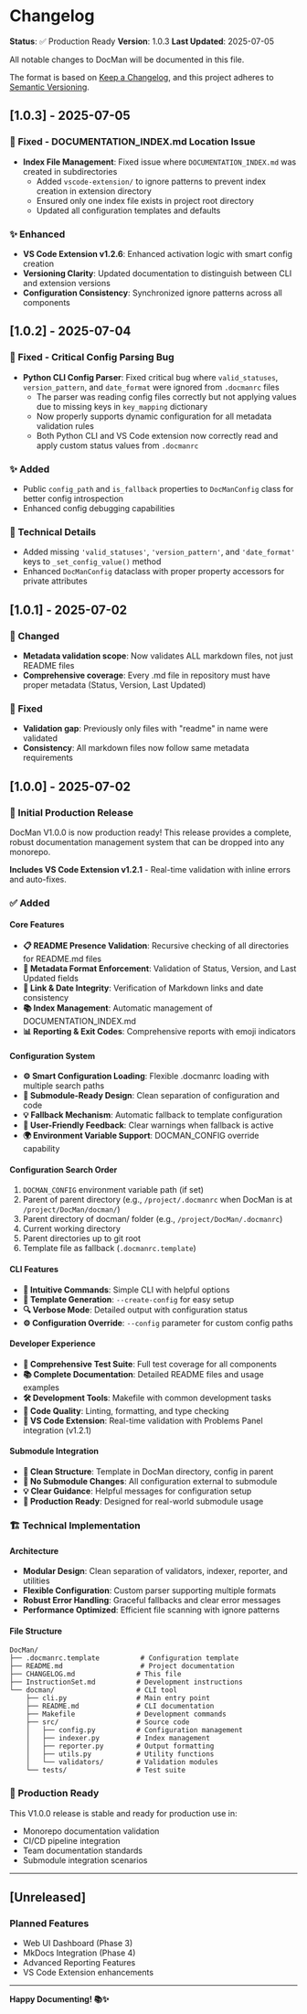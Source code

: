 # Changelog

**Status**: ✅ Production Ready
**Version**: 1.0.3
**Last Updated**: 2025-07-05

All notable changes to DocMan will be documented in this file.

The format is based on [Keep a Changelog](https://keepachangelog.com/en/1.0.0/),
and this project adheres to [Semantic Versioning](https://semver.org/spec/v2.0.0.html).

## [1.0.3] - 2025-07-05

### 🐛 Fixed - DOCUMENTATION_INDEX.md Location Issue
- **Index File Management**: Fixed issue where `DOCUMENTATION_INDEX.md` was created in subdirectories
  - Added `vscode-extension/` to ignore patterns to prevent index creation in extension directory
  - Ensured only one index file exists in project root directory
  - Updated all configuration templates and defaults

### ✨ Enhanced
- **VS Code Extension v1.2.6**: Enhanced activation logic with smart config creation
- **Versioning Clarity**: Updated documentation to distinguish between CLI and extension versions
- **Configuration Consistency**: Synchronized ignore patterns across all components

## [1.0.2] - 2025-07-04

### 🐛 Fixed - Critical Config Parsing Bug
- **Python CLI Config Parser**: Fixed critical bug where `valid_statuses`, `version_pattern`, and `date_format` were ignored from `.docmanrc` files
  - The parser was reading config files correctly but not applying values due to missing keys in `key_mapping` dictionary
  - Now properly supports dynamic configuration for all metadata validation rules
  - Both Python CLI and VS Code extension now correctly read and apply custom status values from `.docmanrc`

### ✨ Added
- Public `config_path` and `is_fallback` properties to `DocManConfig` class for better config introspection
- Enhanced config debugging capabilities

### 🔧 Technical Details
- Added missing `'valid_statuses'`, `'version_pattern'`, and `'date_format'` keys to `_set_config_value()` method
- Enhanced `DocManConfig` dataclass with proper property accessors for private attributes

## [1.0.1] - 2025-07-02

### 🔧 Changed
- **Metadata validation scope**: Now validates ALL markdown files, not just README files
- **Comprehensive coverage**: Every .md file in repository must have proper metadata (Status, Version, Last Updated)

### 🐛 Fixed
- **Validation gap**: Previously only files with "readme" in name were validated
- **Consistency**: All markdown files now follow same metadata requirements

## [1.0.0] - 2025-07-02

### 🎉 Initial Production Release

DocMan V1.0.0 is now production ready! This release provides a complete, robust documentation management system that can be dropped into any monorepo.

**Includes VS Code Extension v1.2.1** - Real-time validation with inline errors and auto-fixes.

### ✅ Added

#### Core Features
- **📋 README Presence Validation**: Recursive checking of all directories for README.md files
- **📝 Metadata Format Enforcement**: Validation of Status, Version, and Last Updated fields
- **🔗 Link & Date Integrity**: Verification of Markdown links and date consistency
- **📚 Index Management**: Automatic management of DOCUMENTATION_INDEX.md
- **📊 Reporting & Exit Codes**: Comprehensive reports with emoji indicators

#### Configuration System
- **⚙️ Smart Configuration Loading**: Flexible .docmanrc loading with multiple search paths
- **🔄 Submodule-Ready Design**: Clean separation of configuration and code
- **💡 Fallback Mechanism**: Automatic fallback to template configuration
- **🚨 User-Friendly Feedback**: Clear warnings when fallback is active
- **🌍 Environment Variable Support**: DOCMAN_CONFIG override capability

#### Configuration Search Order
1. `DOCMAN_CONFIG` environment variable path (if set)
2. Parent of parent directory (e.g., `/project/.docmanrc` when DocMan is at `/project/DocMan/docman/`)
3. Parent directory of docman/ folder (e.g., `/project/DocMan/.docmanrc`)
4. Current working directory
5. Parent directories up to git root
6. Template file as fallback (`.docmanrc.template`)

#### CLI Features
- **🎯 Intuitive Commands**: Simple CLI with helpful options
- **📝 Template Generation**: `--create-config` for easy setup
- **🔍 Verbose Mode**: Detailed output with configuration status
- **⚙️ Configuration Override**: `--config` parameter for custom config paths

#### Developer Experience
- **🧪 Comprehensive Test Suite**: Full test coverage for all components
- **📚 Complete Documentation**: Detailed README files and usage examples
- **🛠️ Development Tools**: Makefile with common development tasks
- **🎨 Code Quality**: Linting, formatting, and type checking
- **🔌 VS Code Extension**: Real-time validation with Problems Panel integration (v1.2.1)

#### Submodule Integration
- **📁 Clean Structure**: Template in DocMan directory, config in parent
- **🔄 No Submodule Changes**: All configuration external to submodule
- **💡 Clear Guidance**: Helpful messages for configuration setup
- **🎯 Production Ready**: Designed for real-world submodule usage

### 🏗️ Technical Implementation

#### Architecture
- **Modular Design**: Clean separation of validators, indexer, reporter, and utilities
- **Flexible Configuration**: Custom parser supporting multiple formats
- **Robust Error Handling**: Graceful fallbacks and clear error messages
- **Performance Optimized**: Efficient file scanning with ignore patterns

#### File Structure
```
DocMan/
├── .docmanrc.template          # Configuration template
├── README.md                   # Project documentation
├── CHANGELOG.md               # This file
├── InstructionSet.md          # Development instructions
└── docman/                    # CLI tool
    ├── cli.py                 # Main entry point
    ├── README.md              # CLI documentation
    ├── Makefile               # Development commands
    ├── src/                   # Source code
    │   ├── config.py          # Configuration management
    │   ├── indexer.py         # Index management
    │   ├── reporter.py        # Output formatting
    │   ├── utils.py           # Utility functions
    │   └── validators/        # Validation modules
    └── tests/                 # Test suite
```

### 🎯 Production Ready

This V1.0.0 release is stable and ready for production use in:
- Monorepo documentation validation
- CI/CD pipeline integration
- Team documentation standards
- Submodule integration scenarios

---

## [Unreleased]

### Planned Features
- Web UI Dashboard (Phase 3)
- MkDocs Integration (Phase 4)
- Advanced Reporting Features
- VS Code Extension enhancements

---

**Happy Documenting! 📚✨**
